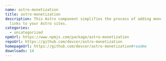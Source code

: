 ```yaml
---
name: astro-monetization
title: astro-monetization
description: This Astro component simplifies the process of adding monetization
  links to your Astro sites.
categories:
  - uncategorized
npmUrl: https://www.npmjs.com/package/astro-monetization
repoUrl: https://github.com/devcer/astro-monetization
homepageUrl: https://github.com/devcer/astro-monetization#readme
downloads: 14
---
```

